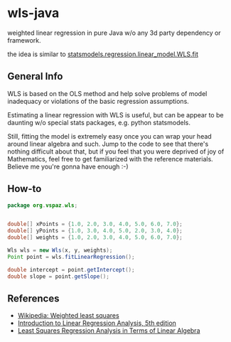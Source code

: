 # wls-java

weighted linear regression in pure Java w/o any 3d party dependency or framework.

the idea is similar to [statsmodels.regression.linear_model.WLS.fit](https://tinyurl.com/y3vkn5d2)

## General Info

WLS is based on the OLS method and help solve problems of model inadequacy or violations of the basic regression
assumptions.

Estimating a linear regression with WLS is useful, but can be appear to be daunting w/o special stats packages, e.g.
python statsmodels.

Still, fitting the model is extremely easy once you can wrap your head around linear algebra and such. Jump to the code
to see that there's nothing difficult about that, but if you feel that you were deprived of joy of Mathematics, feel
free to get familiarized with the reference materials. Believe me you're gonna have enough :-)

## How-to

```java
package org.vspaz.wls;


double[] xPoints = {1.0, 2.0, 3.0, 4.0, 5.0, 6.0, 7.0};
double[] yPoints = {1.0, 3.0, 4.0, 5.0, 2.0, 3.0, 4.0};
double[] weights = {1.0, 2.0, 3.0, 4.0, 5.0, 6.0, 7.0};

Wls wls = new Wls(x, y, weights);
Point point = wls.fitLinearRegression();

double intercept = point.getIntercept();
double slope = point.getSlope();
```

## References

- [Wikipedia: Weighted least squares](https://en.wikipedia.org/wiki/Weighted_least_squares)
- [Introduction to Linear Regression Analysis, 5th edition](https://tinyurl.com/y3clfnrs)
- [Least Squares Regression Analysis in Terms of Linear Algebra](https://tinyurl.com/y485qhlg) 
